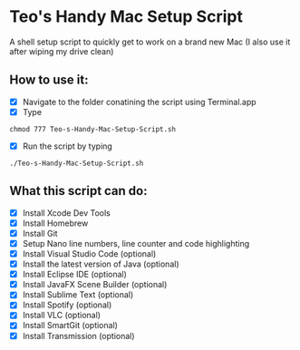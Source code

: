 # Teo's Handy Mac Setup Script

A shell setup script to quickly get to work on a brand new Mac (I also use it after wiping my drive clean)

## How to use it:

- [x] Navigate to the folder conatining the script using Terminal.app
- [x] Type 
```
chmod 777 Teo-s-Handy-Mac-Setup-Script.sh
```
- [x] Run the script by typing
```
./Teo-s-Handy-Mac-Setup-Script.sh
```


## What this script can do:

- [x] Install Xcode Dev Tools
- [x] Install Homebrew
- [x] Install Git
- [x] Setup Nano line numbers, line counter and code highlighting
- [x] Install Visual Studio Code (optional)
- [x] Install the latest version of Java (optional)
- [x] Install Eclipse IDE (optional)
- [x] Install JavaFX Scene Builder (optional)
- [x] Install Sublime Text (optional)
- [x] Install Spotify (optional)
- [x] Install VLC (optional)
- [x] Install SmartGit (optional)
- [x] Install Transmission (optional)
